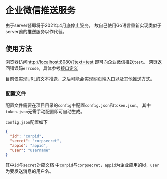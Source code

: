 # 企业微信推送服务

由于server酱即将于2021年4月底停止服务，
故自己使用Go语言重新实现类似于server酱的推送服务以作代替。

## 使用方法
浏览器访问[http://localhost:8080/?text=test](http://localhost:8080/?text=test)
即可向企业微信推送`test`。
网页返回错误码`errcode`，具体参考[接口定义](https://open.work.weixin.qq.com/api/doc/90000/90135/90236#%E6%8E%A5%E5%8F%A3%E5%AE%9A%E4%B9%89)

目前仅实现URL的文本推送，之后可能会实现网页端入口以及其他推送方式。

### 配置文件
配置文件需要在项目目录的`config`中配置`config.json`和`token.json`。
其中`token.json`无需手动配置即可自动生成。

`config.json`配置如下
```json
{
  "id": "corpid",
  "secret": "corpsecret",
  "appid": "appid",
  "user": "username"
}
```
其中`id`与`secret`对应[文档](https://open.work.weixin.qq.com/api/doc/90000/90135/91039)
中`corpid`与`corpsecret`，`appid`为企业应用的id，`user`为要发送消息的用户名。